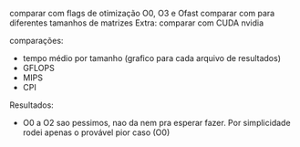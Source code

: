 comparar com flags de otimização O0, O3 e Ofast
comparar com para diferentes tamanhos de matrizes
Extra: comparar com CUDA nvidia

comparações:
- tempo médio por tamanho (grafico para cada arquivo de resultados)
- GFLOPS
- MIPS
- CPI

Resultados:
- O0 a O2 sao pessimos, nao da nem pra esperar fazer. Por simplicidade rodei apenas o provável pior caso (O0)